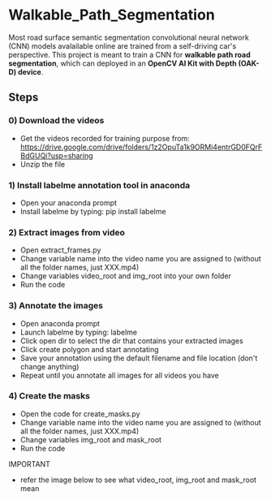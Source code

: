 # Walkable_Path_Segmentation
Most road surface semantic segmentation convolutional neural network (CNN) models avalailable online are trained from a self-driving car's perspective.
This project is meant to train a CNN for **walkable path road segmentation**, which can deployed in an **OpenCV AI Kit with Depth (OAK-D) device**.

## Steps
### 0) Download the videos
- Get the videos recorded for training purpose from: https://drive.google.com/drive/folders/1z2OpuTa1k9ORMi4entrGD0FQrFBdGUQi?usp=sharing
- Unzip the file

### 1) Install labelme annotation tool in anaconda
- Open your anaconda prompt
- Install labelme by typing: pip install labelme

### 2) Extract images from video
- Open extract_frames.py
- Change variable name into the video name you are assigned to (without all the folder names, just XXX.mp4)
- Change variables video_root and img_root into your own folder
- Run the code

### 3) Annotate the images
- Open anaconda prompt
- Launch labelme by typing: labelme
- Click open dir to select the dir that contains your extracted images
- Click create polygon and start annotating
- Save your annotation using the default filename and file location (don't change anything)
- Repeat until you annotate all images for all videos you have

### 4) Create the masks
- Open the code for create_masks.py
- Change variable name into the video name you are assigned to (without all the folder names, just XXX.mp4)
- Change variables img_root and mask_root
- Run the code

IMPORTANT
- refer the image below to see what video_root, img_root and mask_root mean
